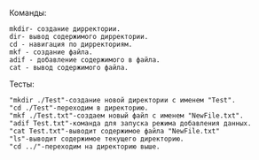 Команды:

    mkdir- создание дирректории.
    dir- вывод содержимого дирректории.
    cd - навигация по дирректориям.
    mkf - создание файла.
    adif - добавление содержимого в файлa.
    cat - вывод содержимого файла.

Тесты:
    
    
    "mkdir ./Test"-создание новой директории с именем "Test".
    "cd ./Test"-переходим в директорию.
    "mkf ./Test.txt"-создаем новый файл с именем "NewFile.txt".
    "adif Test.txt"-команда для запуска режима добавления данных.
    "cat Test.txt"-выводит содержимое файла "NewFile.txt"
    "ls"-выводит содержимое текущего директорию.
    "cd ../"-переходим на директорию выше.